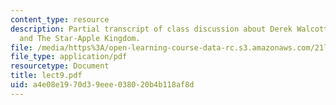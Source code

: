 ```yaml
---
content_type: resource
description: Partial transcript of class discussion about Derek Walcott, Sea Grapes,
  and The Star-Apple Kingdom.
file: /media/https%3A/open-learning-course-data-rc.s3.amazonaws.com/21l-315-prizewinners-spring-2007/a4e08e1970d39eee038020b4b118af8d_lect9.pdf
file_type: application/pdf
resourcetype: Document
title: lect9.pdf
uid: a4e08e19-70d3-9eee-0380-20b4b118af8d
---
```

